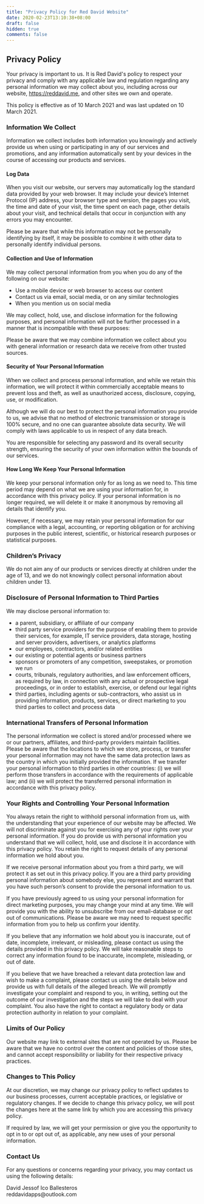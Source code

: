 ```yaml
---
title: "Privacy Policy for Red David Website"
date: 2020-02-23T13:10:38+08:00
draft: false
hidden: true
comments: false
---
```


<h2>Privacy Policy</h2>
<p>Your privacy is important to us. It is Red David&#39;s policy to respect your privacy and comply with any applicable law and regulation regarding any personal information we may collect about you, including across our website, <a class="link" href="https://reddavid.me">https://reddavid.me</a>, and other sites we own and operate. </p>
<p>This policy is effective as of 10 March 2021 and was last updated on 10 March 2021. </p>
<h3>Information We Collect</h3>
<p>Information we collect includes both information you knowingly and actively provide us when using or participating in any of our services and promotions, and any information automatically sent by your devices in the course of accessing our products and services. </p>
<h4>Log Data</h4>
<p>When you visit our website, our servers may automatically log the standard data provided by your web browser. It may include your device’s Internet Protocol (IP) address, your browser type and version, the pages you visit, the time and date of your visit, the time spent on each page, other details about your visit, and technical details that occur in conjunction with any errors you may encounter. </p>
<p>Please be aware that while this information may not be personally identifying by itself, it may be possible to combine it with other data to personally identify individual persons. </p>
<h4>Collection and Use of Information</h4>
<p>We may collect personal information from you when you do any of the following on our website: </p>
<ul>
   <li>Use a mobile device or web browser to access our content</li>
   <li>Contact us via email, social media, or on any similar technologies</li>
   <li>When you mention us on social media</li>
</ul>
<p>We may collect, hold, use, and disclose information for the following purposes, and personal information will not be further processed in a manner that is incompatible with these purposes: </p>
<p>Please be aware that we may combine information we collect about you with general information or research data we receive from other trusted sources. </p>
<h4>Security of Your Personal Information</h4>
<p>When we collect and process personal information, and while we retain this information, we will protect it within commercially acceptable means to prevent loss and theft, as well as unauthorized access, disclosure, copying, use, or modification. </p>
<p>Although we will do our best to protect the personal information you provide to us, we advise that no method of electronic transmission or storage is 100% secure, and no one can guarantee absolute data security. We will comply with laws applicable to us in respect of any data breach. </p>
<p>You are responsible for selecting any password and its overall security strength, ensuring the security of your own information within the bounds of our services. </p>
<h4>How Long We Keep Your Personal Information</h4>
<p>We keep your personal information only for as long as we need to. This time period may depend on what we are using your information for, in accordance with this privacy policy. If your personal information is no longer required, we will delete it or make it anonymous by removing all details that identify you. </p>
<p>However, if necessary, we may retain your personal information for our compliance with a legal, accounting, or reporting obligation or for archiving purposes in the public interest, scientific, or historical research purposes or statistical purposes. </p>
<h3>Children’s Privacy</h3>
<p>We do not aim any of our products or services directly at children under the age of 13, and we do not knowingly collect personal information about children under 13. </p>
<h3>Disclosure of Personal Information to Third Parties</h3>
<p>We may disclose personal information to: </p>
<ul>
   <li>a parent, subsidiary, or affiliate of our company</li>
   <li>third party service providers for the purpose of enabling them to provide their services, for example, IT service providers, data storage, hosting and server providers, advertisers, or analytics platforms</li>
   <li>our employees, contractors, and/or related entities</li>
   <li>our existing or potential agents or business partners</li>
   <li>sponsors or promoters of any competition, sweepstakes, or promotion we run</li>
   <li>courts, tribunals, regulatory authorities, and law enforcement officers, as required by law, in connection with any actual or prospective legal proceedings, or in order to establish, exercise, or defend our legal rights</li>
   <li>third parties, including agents or sub-contractors, who assist us in providing information, products, services, or direct marketing to you third parties to collect and process data</li>
</ul>
<h3>International Transfers of Personal Information</h3>
<p>The personal information we collect is stored and/or processed where we or our partners, affiliates, and third-party providers maintain facilities. Please be aware that the locations to which we store, process, or transfer your personal information may not have the same data protection laws as the country in which you initially provided the information. If we transfer your personal information to third parties in other countries: (i) we will perform those transfers in accordance with the requirements of applicable law; and (ii) we will protect the transferred personal information in accordance with this privacy policy. </p>
<h3>Your Rights and Controlling Your Personal Information</h3>
<p>You always retain the right to withhold personal information from us, with the understanding that your experience of our website may be affected. We will not discriminate against you for exercising any of your rights over your personal information. If you do provide us with personal information you understand that we will collect, hold, use and disclose it in accordance with this privacy policy. You retain the right to request details of any personal information we hold about you. </p>
<p>If we receive personal information about you from a third party, we will protect it as set out in this privacy policy. If you are a third party providing personal information about somebody else, you represent and warrant that you have such person’s consent to provide the personal information to us. </p>
<p>If you have previously agreed to us using your personal information for direct marketing purposes, you may change your mind at any time. We will provide you with the ability to unsubscribe from our email-database or opt out of communications. Please be aware we may need to request specific information from you to help us confirm your identity. </p>
<p>If you believe that any information we hold about you is inaccurate, out of date, incomplete, irrelevant, or misleading, please contact us using the details provided in this privacy policy. We will take reasonable steps to correct any information found to be inaccurate, incomplete, misleading, or out of date. </p>
<p>If you believe that we have breached a relevant data protection law and wish to make a complaint, please contact us using the details below and provide us with full details of the alleged breach. We will promptly investigate your complaint and respond to you, in writing, setting out the outcome of our investigation and the steps we will take to deal with your complaint. You also have the right to contact a regulatory body or data protection authority in relation to your complaint. </p>
<h3>Limits of Our Policy</h3>
<p>Our website may link to external sites that are not operated by us. Please be aware that we have no control over the content and policies of those sites, and cannot accept responsibility or liability for their respective privacy practices. </p>
<h3>Changes to This Policy</h3>
<p>At our discretion, we may change our privacy policy to reflect updates to our business processes, current acceptable practices, or legislative or regulatory changes. If we decide to change this privacy policy, we will post the changes here at the same link by which you are accessing this privacy policy. </p>
<p>If required by law, we will get your permission or give you the opportunity to opt in to or opt out of, as applicable, any new uses of your personal information. </p>
<h3>Contact Us</h3>
<p>For any questions or concerns regarding your privacy, you may contact us using the following details: </p>
<p>David Jessof Ico Ballesteros<br />
reddavidapps@outlook.com </p>
